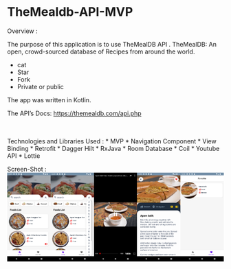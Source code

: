 # TheMealdb-API-MVP

Overview :

The purpose of this application is to use TheMealDB API . TheMealDB: An open, crowd-sourced database of Recipes from around the world.
* cat
* Star
* Fork
* Private or public

The app was written in Kotlin.

The API’s Docs: https://themealdb.com/api.php

<br>
<br>
Technologies and Libraries Used :
* MVP
* Navigation Component
* View Binding
* Retrofit
* Dagger Hilt
* RxJava
* Room Database
* Coil
* Youtube API
* Lottie

Screen-Shot :
<br>
<img alt="Ezatpanah TheMealdb-API-MVP" src="screenshots/Screenshot_1669502836.png" width="20%"><img alt="Ezatpanah TheMealdb-API-MVP" src="screenshots/Screenshot_1669502840.png" width="20%"><img alt="Ezatpanah TheMealdb-API-MVP" src="screenshots/Screenshot_1669502881.png" width="20%"><img alt="Ezatpanah TheMealdb-API-MVP" src="screenshots/Screenshot_1669502891.png" width="20%"><img alt="Ezatpanah TheMealdb-API-MVP" src="screenshots/Screenshot_1669502909.png" width="20%">
